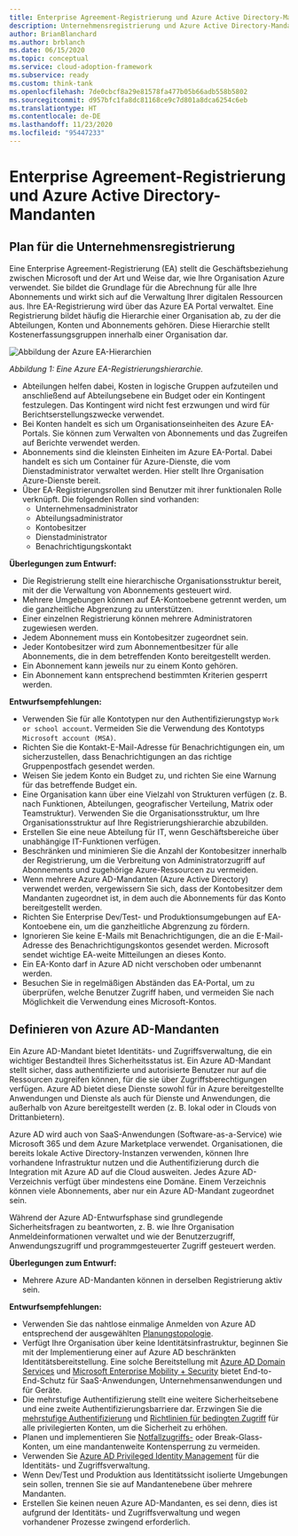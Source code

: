 ```yaml
---
title: Enterprise Agreement-Registrierung und Azure Active Directory-Mandanten
description: Unternehmensregistrierung und Azure Active Directory-Mandanten.
author: BrianBlanchard
ms.author: brblanch
ms.date: 06/15/2020
ms.topic: conceptual
ms.service: cloud-adoption-framework
ms.subservice: ready
ms.custom: think-tank
ms.openlocfilehash: 7de0cbcf8a29e81578fa477b05b66adb558b5802
ms.sourcegitcommit: d957bfc1fa8dc81168ce9c7d801a8dca6254c6eb
ms.translationtype: HT
ms.contentlocale: de-DE
ms.lasthandoff: 11/23/2020
ms.locfileid: "95447233"
---
```

# <a name="enterprise-agreement-enrollment-and-azure-active-directory-tenants"></a>Enterprise Agreement-Registrierung und Azure Active Directory-Mandanten

## <a name="plan-for-enterprise-enrollment"></a>Plan für die Unternehmensregistrierung

Eine Enterprise Agreement-Registrierung (EA) stellt die Geschäftsbeziehung zwischen Microsoft und der Art und Weise dar, wie Ihre Organisation Azure verwendet. Sie bildet die Grundlage für die Abrechnung für alle Ihre Abonnements und wirkt sich auf die Verwaltung Ihrer digitalen Ressourcen aus. Ihre EA-Registrierung wird über das Azure EA Portal verwaltet. Eine Registrierung bildet häufig die Hierarchie einer Organisation ab, zu der die Abteilungen, Konten und Abonnements gehören. Diese Hierarchie stellt Kostenerfassungsgruppen innerhalb einer Organisation dar.

![Abbildung der Azure EA-Hierarchien](./media/ea.png)

_Abbildung 1: Eine Azure EA-Registrierungshierarchie._

- Abteilungen helfen dabei, Kosten in logische Gruppen aufzuteilen und anschließend auf Abteilungsebene ein Budget oder ein Kontingent festzulegen. Das Kontingent wird nicht fest erzwungen und wird für Berichtserstellungszwecke verwendet.
- Bei Konten handelt es sich um Organisationseinheiten des Azure EA-Portals. Sie können zum Verwalten von Abonnements und das Zugreifen auf Berichte verwendet werden.
- Abonnements sind die kleinsten Einheiten im Azure EA-Portal. Dabei handelt es sich um Container für Azure-Dienste, die vom Dienstadministrator verwaltet werden. Hier stellt Ihre Organisation Azure-Dienste bereit.
- Über EA-Registrierungsrollen sind Benutzer mit ihrer funktionalen Rolle verknüpft. Die folgenden Rollen sind vorhanden:
  - Unternehmensadministrator
  - Abteilungsadministrator
  - Kontobesitzer
  - Dienstadministrator
  - Benachrichtigungskontakt

**Überlegungen zum Entwurf:**

- Die Registrierung stellt eine hierarchische Organisationsstruktur bereit, mit der die Verwaltung von Abonnements gesteuert wird.
- Mehrere Umgebungen können auf EA-Kontoebene getrennt werden, um die ganzheitliche Abgrenzung zu unterstützen.
- Einer einzelnen Registrierung können mehrere Administratoren zugewiesen werden.
- Jedem Abonnement muss ein Kontobesitzer zugeordnet sein.
- Jeder Kontobesitzer wird zum Abonnementbesitzer für alle Abonnements, die in dem betreffenden Konto bereitgestellt werden.
- Ein Abonnement kann jeweils nur zu einem Konto gehören.
- Ein Abonnement kann entsprechend bestimmten Kriterien gesperrt werden.

**Entwurfsempfehlungen:**

- Verwenden Sie für alle Kontotypen nur den Authentifizierungstyp `Work or school account`. Vermeiden Sie die Verwendung des Kontotyps `Microsoft account (MSA)`.
- Richten Sie die Kontakt-E-Mail-Adresse für Benachrichtigungen ein, um sicherzustellen, dass Benachrichtigungen an das richtige Gruppenpostfach gesendet werden.
- Weisen Sie jedem Konto ein Budget zu, und richten Sie eine Warnung für das betreffende Budget ein.
- Eine Organisation kann über eine Vielzahl von Strukturen verfügen (z. B. nach Funktionen, Abteilungen, geografischer Verteilung, Matrix oder Teamstruktur). Verwenden Sie die Organisationsstruktur, um Ihre Organisationsstruktur auf Ihre Registrierungshierarchie abzubilden.
- Erstellen Sie eine neue Abteilung für IT, wenn Geschäftsbereiche über unabhängige IT-Funktionen verfügen.
- Beschränken und minimieren Sie die Anzahl der Kontobesitzer innerhalb der Registrierung, um die Verbreitung von Administratorzugriff auf Abonnements und zugehörige Azure-Ressourcen zu vermeiden.
- Wenn mehrere Azure AD-Mandanten (Azure Active Directory) verwendet werden, vergewissern Sie sich, dass der Kontobesitzer dem Mandanten zugeordnet ist, in dem auch die Abonnements für das Konto bereitgestellt werden.
- Richten Sie Enterprise Dev/Test- und Produktionsumgebungen auf EA-Kontoebene ein, um die ganzheitliche Abgrenzung zu fördern.
- Ignorieren Sie keine E-Mails mit Benachrichtigungen, die an die E-Mail-Adresse des Benachrichtigungskontos gesendet werden. Microsoft sendet wichtige EA-weite Mitteilungen an dieses Konto.
- Ein EA-Konto darf in Azure AD nicht verschoben oder umbenannt werden.
- Besuchen Sie in regelmäßigen Abständen das EA-Portal, um zu überprüfen, welche Benutzer Zugriff haben, und vermeiden Sie nach Möglichkeit die Verwendung eines Microsoft-Kontos.

## <a name="define-azure-ad-tenants"></a>Definieren von Azure AD-Mandanten

Ein Azure AD-Mandant bietet Identitäts- und Zugriffsverwaltung, die ein wichtiger Bestandteil Ihres Sicherheitsstatus ist. Ein Azure AD-Mandant stellt sicher, dass authentifizierte und autorisierte Benutzer nur auf die Ressourcen zugreifen können, für die sie über Zugriffsberechtigungen verfügen. Azure AD bietet diese Dienste sowohl für in Azure bereitgestellte Anwendungen und Dienste als auch für Dienste und Anwendungen, die außerhalb von Azure bereitgestellt werden (z. B. lokal oder in Clouds von Drittanbietern).

Azure AD wird auch von SaaS-Anwendungen (Software-as-a-Service) wie Microsoft 365 und dem Azure Marketplace verwendet. Organisationen, die bereits lokale Active Directory-Instanzen verwenden, können Ihre vorhandene Infrastruktur nutzen und die Authentifizierung durch die Integration mit Azure AD auf die Cloud ausweiten. Jedes Azure AD-Verzeichnis verfügt über mindestens eine Domäne. Einem Verzeichnis können viele Abonnements, aber nur ein Azure AD-Mandant zugeordnet sein.

Während der Azure AD-Entwurfsphase sind grundlegende Sicherheitsfragen zu beantworten, z. B. wie Ihre Organisation Anmeldeinformationen verwaltet und wie der Benutzerzugriff, Anwendungszugriff und programmgesteuerter Zugriff gesteuert werden.

**Überlegungen zum Entwurf:**

- Mehrere Azure AD-Mandanten können in derselben Registrierung aktiv sein.

**Entwurfsempfehlungen:**

- Verwenden Sie das nahtlose einmalige Anmelden von Azure AD entsprechend der ausgewählten [Planungstopologie](/azure/active-directory/hybrid/plan-connect-topologies).
- Verfügt Ihre Organisation über keine Identitätsinfrastruktur, beginnen Sie mit der Implementierung einer auf Azure AD beschränkten Identitätsbereitstellung. Eine solche Bereitstellung mit [Azure AD Domain Services](/azure/active-directory-domain-services) und [Microsoft Enterprise Mobility + Security](/mem/intune/fundamentals/what-is-intune) bietet End-to-End-Schutz für SaaS-Anwendungen, Unternehmensanwendungen und für Geräte.
- Die mehrstufige Authentifizierung stellt eine weitere Sicherheitsebene und eine zweite Authentifizierungsbarriere dar. Erzwingen Sie die [mehrstufige Authentifizierung](/azure/active-directory/authentication/concept-mfa-howitworks) und [Richtlinien für bedingten Zugriff](/azure/active-directory/conditional-access/overview) für alle privilegierten Konten, um die Sicherheit zu erhöhen.
- Planen und implementieren Sie [Notfallzugriffs-](/azure/active-directory/users-groups-roles/directory-emergency-access) oder Break-Glass-Konten, um eine mandantenweite Kontensperrung zu vermeiden.
- Verwenden Sie [Azure AD Privileged Identity Management](/azure/active-directory/privileged-identity-management/pim-configure) für die Identitäts- und Zugriffsverwaltung.
- Wenn Dev/Test und Produktion aus Identitätssicht isolierte Umgebungen sein sollen, trennen Sie sie auf Mandantenebene über mehrere Mandanten.
- Erstellen Sie keinen neuen Azure AD-Mandanten, es sei denn, dies ist aufgrund der Identitäts- und Zugriffsverwaltung und wegen vorhandener Prozesse zwingend erforderlich.
